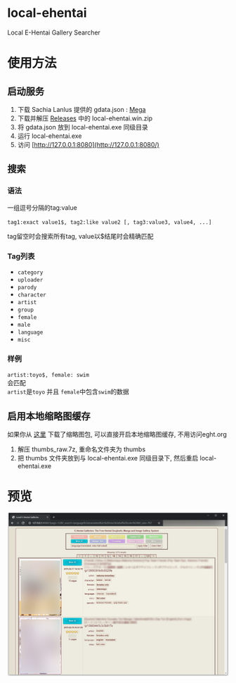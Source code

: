 # local-ehentai

Local E-Hentai Gallery Searcher

# 使用方法

## 启动服务

1. 下载 Sachia Lanlus 提供的 gdata.json : [Mega](https://mega.nz/#F!oh1U0SIA!WBUcf3PaOvrfIF238fnbTg) 
2. 下载并解压 [Releases](https://github.com/firefoxchan/local-ehentai/releases) 中的 local-ehentai.win.zip
3. 将 gdata.json 放到 local-ehentai.exe 同级目录
4. 运行 local-ehentai.exe
5. 访问 [http://127.0.0.1:8080](http://127.0.0.1:8080/)

## 搜索

### 语法  

一组逗号分隔的tag:value

`tag1:exact value1$, tag2:like value2 [, tag3:value3, value4, ...]`

tag留空时会搜索所有tag, value以$结尾时会精确匹配

### Tag列表

- `category`
- `uploader`
- `parody`
- `character`
- `artist`
- `group`
- `female`
- `male`
- `language`
- `misc`

### 样例 

`artist:toyo$, female: swim`  
会匹配  
`artist`是`toyo` 并且 `female`中包含`swim`的数据

## 启用本地缩略图缓存

如果你从 [这里](https://sukebei.nyaa.si/view/2770267) 下载了缩略图包, 可以直接开启本地缩略图缓存, 不用访问eght.org

1. 解压 thumbs_raw.7z, 重命名文件夹为 thumbs
2. 把 thumbs 文件夹放到与 local-ehentai.exe 同级目录下, 然后重启 local-ehentai.exe

# 预览

![Galleries](/assets/galleries_demo.png)
